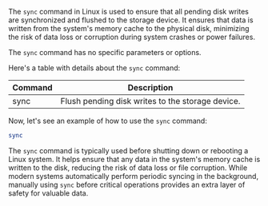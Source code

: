 The `sync` command in Linux is used to ensure that all pending disk writes are synchronized and flushed to the storage device. It ensures that data is written from the system's memory cache to the physical disk, minimizing the risk of data loss or corruption during system crashes or power failures.

The `sync` command has no specific parameters or options.

Here's a table with details about the `sync` command:

| Command       | Description                                                                                             |
|---------------|---------------------------------------------------------------------------------------------------------|
| sync          | Flush pending disk writes to the storage device.                                                        |

Now, let's see an example of how to use the `sync` command:

```bash
sync
```

The `sync` command is typically used before shutting down or rebooting a Linux system. It helps ensure that any data in the system's memory cache is written to the disk, reducing the risk of data loss or file corruption. While modern systems automatically perform periodic syncing in the background, manually using `sync` before critical operations provides an extra layer of safety for valuable data.
